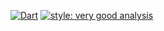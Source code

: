[![Dart](https://github.com/andikatp/graphql-learn/actions/workflows/dart.yml/badge.svg)](https://github.com/andikatp/graphql-learn/actions/workflows/dart.yml)
[![style: very good analysis](https://img.shields.io/badge/style-very_good_analysis-B22C89.svg)](https://pub.dev/packages/very_good_analysis)
